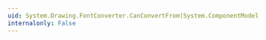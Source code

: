 ```yaml
---
uid: System.Drawing.FontConverter.CanConvertFrom(System.ComponentModel.ITypeDescriptorContext,System.Type)
internalonly: False
---
```

